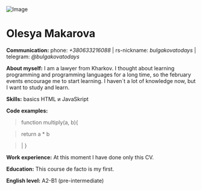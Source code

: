 ![Image](https://sun9-north.userapi.com/sun9-77/s/v1/ig2/R8sJIv9B-MYxXFvr-z2XqcEehAl4nvh00h1Kmw6IKsUbIveINl2a9Lg-hW6fR3WisukxXz_zVfLq1y7Rld7WwiZI.jpg?size=346x428&quality=95&type=album)

# **Olesya Makarova**

**Communication:** phone: *+380633216088* | rs-nickname: *bulgakovatodays* | telegram: *@bulgakovatodays*

**About myself:**
I am a lawyer from Kharkov. I thought about learning programming and programming languages for a long time, so the february events encourage me to start learning. I haven`t a lot of knowledge now, but I want to study and learn.

**Skills:** basics HTML и JavaSkript

**Code examples:** 
>function multiply(a, b){

>return a * b

>| }

**Work experience:** At this moment I have done only this CV.

**Education:** This course de facto is my first.

**English level:** A2-B1 (pre-intermediate)
